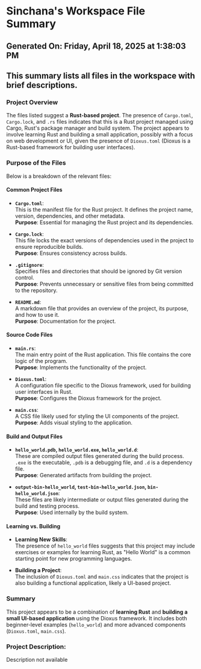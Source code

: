 # Sinchana's Workspace File Summary
## Generated On: Friday, April 18, 2025 at 1:38:03 PM
This summary lists all files in the workspace with brief descriptions.
---
### Project Overview
The files listed suggest a **Rust-based project**. The presence of `Cargo.toml`, `Cargo.lock`, and `.rs` files indicates that this is a Rust project managed using Cargo, Rust's package manager and build system. The project appears to involve learning Rust and building a small application, possibly with a focus on web development or UI, given the presence of `Dioxus.toml` (Dioxus is a Rust-based framework for building user interfaces).

### Purpose of the Files
Below is a breakdown of the relevant files:

#### Common Project Files
- **`Cargo.toml`**:  
  This is the manifest file for the Rust project. It defines the project name, version, dependencies, and other metadata.  
  **Purpose**: Essential for managing the Rust project and its dependencies.

- **`Cargo.lock`**:  
  This file locks the exact versions of dependencies used in the project to ensure reproducible builds.  
  **Purpose**: Ensures consistency across builds.

- **`.gitignore`**:  
  Specifies files and directories that should be ignored by Git version control.  
  **Purpose**: Prevents unnecessary or sensitive files from being committed to the repository.

- **`README.md`**:  
  A markdown file that provides an overview of the project, its purpose, and how to use it.  
  **Purpose**: Documentation for the project.

#### Source Code Files
- **`main.rs`**:  
  The main entry point of the Rust application. This file contains the core logic of the program.  
  **Purpose**: Implements the functionality of the project.

- **`Dioxus.toml`**:  
  A configuration file specific to the Dioxus framework, used for building user interfaces in Rust.  
  **Purpose**: Configures the Dioxus framework for the project.

- **`main.css`**:  
  A CSS file likely used for styling the UI components of the project.  
  **Purpose**: Adds visual styling to the application.

#### Build and Output Files
- **`hello_world.pdb`, `hello_world.exe`, `hello_world.d`**:  
  These are compiled output files generated during the build process. `.exe` is the executable, `.pdb` is a debugging file, and `.d` is a dependency file.  
  **Purpose**: Generated artifacts from building the project.

- **`output-bin-hello_world`, `test-bin-hello_world.json`, `bin-hello_world.json`**:  
  These files are likely intermediate or output files generated during the build and testing process.  
  **Purpose**: Used internally by the build system.

#### Learning vs. Building
- **Learning New Skills**:  
  The presence of `hello_world` files suggests that this project may include exercises or examples for learning Rust, as "Hello World" is a common starting point for new programming languages.

- **Building a Project**:  
  The inclusion of `Dioxus.toml` and `main.css` indicates that the project is also building a functional application, likely a UI-based project.

### Summary
This project appears to be a combination of **learning Rust** and **building a small UI-based application** using the Dioxus framework. It includes both beginner-level examples (`hello_world`) and more advanced components (`Dioxus.toml`, `main.css`). 
### Project Description:
 Description not available
